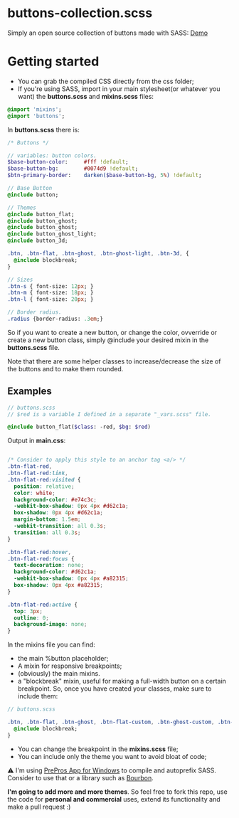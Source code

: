 buttons-collection.scss
=======================

Simply an open source collection of buttons made with SASS:  [Demo](http://riccardo-zanutta.github.io/buttons-collection.scss/)

Getting started
===
* You can grab the compiled CSS directly from the css folder;
* If you're using SASS, import in your main stylesheet(or whatever you want) the **buttons.scss** and **mixins.scss** files:

```sass
@import 'mixins';
@import 'buttons';
```

In **buttons.scss** there is:

```sass
/* Buttons */

// variables: button colors.
$base-button-color:     #fff !default;
$base-button-bg:        #0074d9 !default;
$btn-primary-border:    darken($base-button-bg, 5%) !default;

// Base Button
@include button;

// Themes
@include button_flat;
@include button_ghost;
@include button_ghost;
@include button_ghost_light;
@include button_3d;

.btn, .btn-flat, .btn-ghost, .btn-ghost-light, .btn-3d, {
  @include blockbreak;
}

// Sizes
.btn-s { font-size: 12px; }
.btn-m { font-size: 18px; }
.btn-l { font-size: 20px; }

// Border radius.
.radius {border-radius: .3em;}
```

So if you want to create a new button, or change the color, ovverride or create a new button class, simply @include your desired mixin in the **buttons.scss** file.

Note that there are some helper classes to increase/decrease the size of the buttons and to make them rounded.

Examples
--------

```sass
// buttons.scss
// $red is a variable I defined in a separate "_vars.scss" file.

@include button_flat($class: -red, $bg: $red)

```

Output in **main.css**: 


```css

/* Consider to apply this style to an anchor tag <a/> */ 
.btn-flat-red,
.btn-flat-red:link,
.btn-flat-red:visited {
  position: relative;
  color: white;
  background-color: #e74c3c;
  -webkit-box-shadow: 0px 4px #d62c1a;
  box-shadow: 0px 4px #d62c1a;
  margin-bottom: 1.5em;
  -webkit-transition: all 0.3s;
  transition: all 0.3s;
}

.btn-flat-red:hover,
.btn-flat-red:focus {
  text-decoration: none;
  background-color: #d62c1a;
  -webkit-box-shadow: 0px 4px #a82315;
  box-shadow: 0px 4px #a82315;
}

.btn-flat-red:active {
  top: 3px;
  outline: 0;
  background-image: none;
}
```

In the mixins file you can find:
* the main %button placeholder;
* A mixin for responsive breakpoints;
* (obviously) the main mixins. 
* a "blockbreak" mixin, useful for making a full-width button on a certain breakpoint. So, once you have created your classes, make sure to include them:

```sass
// buttons.scss

.btn, .btn-flat, .btn-ghost, .btn-flat-custom, .btn-ghost-custom, .btn-3d, {
  @include blockbreak;
}
```

* You can change the breakpoint in the **mixins.scss** file;
* You can include only the theme you want to avoid bloat of code;

:warning: I'm using [PrePros App for Windows](http://alphapixels.com/prepros/) to compile and autoprefix SASS. Consider to use that or a library such as [Bourbon](http://bourbon.io).

**I'm going to add more and more themes**. So feel free to fork this repo, use the code for **personal and commercial** uses, extend its functionality and make a pull request :)


